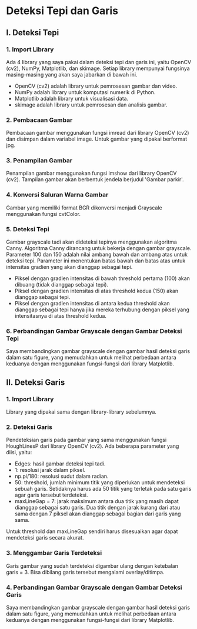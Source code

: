 # Deteksi Tepi dan Garis

## I. Deteksi Tepi
### 1. Import Library
   Ada 4 library yang saya pakai dalam deteksi tepi dan garis ini, yaitu OpenCV (cv2), NumPy, Matplotlib, dan skimage. Setiap library mempunyai fungsinya masing-masing yang akan saya jabarkan di bawah ini.
   - OpenCV (cv2) adalah library untuk pemrosesan gambar dan video.
   - NumPy adalah library untuk komputasi numerik di Python.
   - Matplotlib adalah library untuk visualisasi data.
   - skimage adalah library untuk pemrosesan dan analisis gambar.
### 2. Pembacaan Gambar
Pembacaan gambar menggunakan fungsi imread dari library OpenCV (cv2) dan disimpan dalam variabel image. Untuk gambar yang dipakai berformat jpg.
### 3. Penampilan Gambar 
Penampilan gambar menggunakan fungsi imshow dari library OpenCV (cv2). Tampilan gambar akan berbentuk jendela berjudul 'Gambar parkir'.
### 4. Konversi Saluran Warna Gambar
Gambar yang memiliki format BGR dikonversi menjadi Grayscale menggunakan fungsi cvtColor. 
### 5. Deteksi Tepi
Gambar grayscale tadi akan dideteksi tepinya menggunakan algoritma Canny. Algoritma Canny dirancang untuk bekerja dengan gambar grayscale. Parameter 100 dan 150 adalah nilai ambang bawah dan ambang atas untuk deteksi tepi. Parameter ini menentukan batas bawah dan batas atas untuk intensitas gradien yang akan dianggap sebagai tepi.
- Piksel dengan gradien intensitas di bawah threshold pertama (100) akan dibuang (tidak dianggap sebagai tepi).
- Piksel dengan gradien intensitas di atas threshold kedua (150) akan dianggap sebagai tepi.
- Piksel dengan gradien intensitas di antara kedua threshold akan dianggap sebagai tepi hanya jika mereka terhubung dengan piksel yang intensitasnya di atas threshold kedua.
### 6. Perbandingan Gambar Grayscale dengan Gambar Deteksi Tepi
Saya membandingkan gambar grayscale dengan gambar hasil deteksi garis dalam satu figure, yang memudahkan untuk melihat perbedaan antara keduanya dengan menggunakan fungsi-fungsi dari library Matplotlib.

## II. Deteksi Garis
### 1. Import Library
Library yang dipakai sama dengan library-library sebelumnya.
### 2. Deteksi Garis
Pendeteksian garis pada gambar yang sama menggunakan fungsi HoughLinesP dari library OpenCV (cv2). Ada beberapa parameter yang diisi, yaitu:
- Edges: hasil gambar deteksi tepi tadi.
- 1: resolusi jarak dalam piksel.
- np.pi/180: resolusi sudut dalam radian.
- 50: threshold, jumlah minimum titik yang diperlukan untuk mendeteksi sebuah garis. Setidaknya harus ada 50 titik yang terletak pada satu garis agar garis tersebut terdeteksi.
- maxLineGap = 7: jarak maksimum antara dua titik yang masih dapat dianggap sebagai satu garis. Dua titik dengan jarak kurang dari atau sama dengan 7 piksel akan dianggap sebagai bagian dari garis yang sama.

Untuk threshold dan maxLineGap sendiri harus disesuaikan agar dapat mendeteksi garis secara akurat.
### 3. Menggambar Garis Terdeteksi
Garis gambar yang sudah terdeteksi digambar ulang dengan ketebalan garis = 3. Bisa dibilang garis tersebut mengalami overlay/ditimpa. 
### 4. Perbandingan Gambar Grayscale dengan Gambar Deteksi Garis
Saya membandingkan gambar grayscale dengan gambar hasil deteksi garis dalam satu figure, yang memudahkan untuk melihat perbedaan antara keduanya dengan menggunakan fungsi-fungsi dari library Matplotlib.








